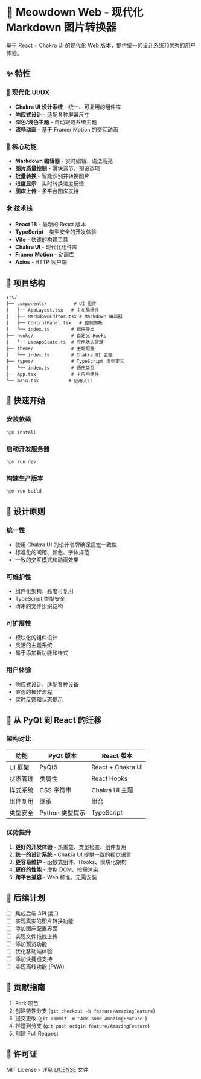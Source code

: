 # 🐾 Meowdown Web - 现代化 Markdown 图片转换器

基于 React + Chakra UI 的现代化 Web 版本，提供统一的设计系统和优秀的用户体验。

## ✨ 特性

### 🎨 现代化 UI/UX
- **Chakra UI 设计系统** - 统一、可复用的组件库
- **响应式设计** - 适配各种屏幕尺寸
- **深色/浅色主题** - 自动跟随系统主题
- **流畅动画** - 基于 Framer Motion 的交互动画

### 🚀 核心功能
- **Markdown 编辑器** - 实时编辑，语法高亮
- **图片质量控制** - 滑块调节，预设选项
- **批量转换** - 智能识别并转换图片
- **进度显示** - 实时转换进度反馈
- **图床上传** - 多平台图床支持

### 🛠️ 技术栈
- **React 18** - 最新的 React 版本
- **TypeScript** - 类型安全的开发体验
- **Vite** - 快速的构建工具
- **Chakra UI** - 现代化组件库
- **Framer Motion** - 动画库
- **Axios** - HTTP 客户端

## 📁 项目结构

```
src/
├── components/          # UI 组件
│   ├── AppLayout.tsx   # 主布局组件
│   ├── MarkdownEditor.tsx # Markdown 编辑器
│   ├── ControlPanel.tsx   # 控制面板
│   └── index.ts        # 组件导出
├── hooks/              # 自定义 Hooks
│   └── useAppState.ts  # 应用状态管理
├── theme/              # 主题配置
│   └── index.ts        # Chakra UI 主题
├── types/              # TypeScript 类型定义
│   └── index.ts        # 通用类型
├── App.tsx             # 主应用组件
└── main.tsx           # 应用入口
```

## 🚦 快速开始

### 安装依赖
```bash
npm install
```

### 启动开发服务器
```bash
npm run dev
```

### 构建生产版本
```bash
npm run build
```

## 🎯 设计原则

### 统一性
- 使用 Chakra UI 的设计令牌确保视觉一致性
- 标准化的间距、颜色、字体规范
- 一致的交互模式和动画效果

### 可维护性
- 组件化架构，高度可复用
- TypeScript 类型安全
- 清晰的文件组织结构

### 可扩展性
- 模块化的组件设计
- 灵活的主题系统
- 易于添加新功能和样式

### 用户体验
- 响应式设计，适配各种设备
- 直观的操作流程
- 实时反馈和状态提示

## 🔄 从 PyQt 到 React 的迁移

### 架构对比

| 功能 | PyQt 版本 | React 版本 |
|------|-----------|------------|
| UI 框架 | PyQt6 | React + Chakra UI |
| 状态管理 | 类属性 | React Hooks |
| 样式系统 | CSS 字符串 | Chakra UI 主题 |
| 组件复用 | 继承 | 组合 |
| 类型安全 | Python 类型提示 | TypeScript |

### 优势提升
1. **更好的开发体验** - 热重载、类型检查、组件复用
2. **统一的设计系统** - Chakra UI 提供一致的视觉语言
3. **更容易维护** - 函数式组件、Hooks、模块化架构
4. **更好的性能** - 虚拟 DOM、按需渲染
5. **跨平台兼容** - Web 标准，无需安装

## 🔮 后续计划

- [ ] 集成后端 API 接口
- [ ] 实现真实的图片转换功能
- [ ] 添加图床配置界面
- [ ] 实现文件拖拽上传
- [ ] 添加预览功能
- [ ] 优化移动端体验
- [ ] 添加快捷键支持
- [ ] 实现离线功能 (PWA)

## 🤝 贡献指南

1. Fork 项目
2. 创建特性分支 (`git checkout -b feature/AmazingFeature`)
3. 提交更改 (`git commit -m 'Add some AmazingFeature'`)
4. 推送到分支 (`git push origin feature/AmazingFeature`)
5. 创建 Pull Request

## 📄 许可证

MIT License - 详见 [LICENSE](../LICENSE) 文件